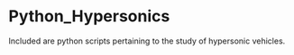 Python_Hypersonics
==================

Included are python scripts pertaining to the study of hypersonic vehicles.
